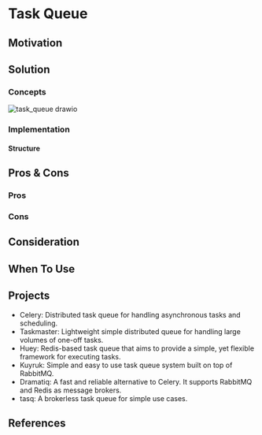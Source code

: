 # Task Queue

## Motivation

## Solution
### Concepts

![task_queue drawio](https://github.com/wuyichen24/system-design-knowledge/assets/8989447/fc576274-6ab8-4e2d-8dee-9c8cd7b2bef7)

### Implementation
#### Structure


## Pros & Cons
### Pros
### Cons

## Consideration

## When To Use

## Projects
- Celery: Distributed task queue for handling asynchronous tasks and scheduling.
- Taskmaster: Lightweight simple distributed queue for handling large volumes of one-off tasks.
- Huey: Redis-based task queue that aims to provide a simple, yet flexible framework for executing tasks.
- Kuyruk: Simple and easy to use task queue system built on top of RabbitMQ.
- Dramatiq: A fast and reliable alternative to Celery. It supports RabbitMQ and Redis as message brokers.
- tasq: A brokerless task queue for simple use cases.

## References

